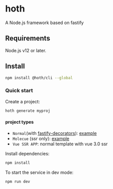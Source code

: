 # hoth
A Node.js framework based on fastify

## Requirements

Node.js v12 or later.

## Install

```sh
npm install @hoth/cli --global
```

### Quick start

Create a project:

```sh
hoth generate myproj
```
#### project types

- `Normal`(with [fastify-decorators](https://github.com/L2jLiga/fastify-decorators)): [example](https://github.com/searchfe/hoth/tree/main/example/hoth-quickstart)
- `Molecue` (ssr only): [example](https://github.com/searchfe/hoth/tree/main/example/hoth-molecule)
- `Vue SSR APP`: normal template with vue 3.0 ssr

Install dependencies:

```sh
npm install
```

To start the service in dev mode:

```sh
npm run dev
```
